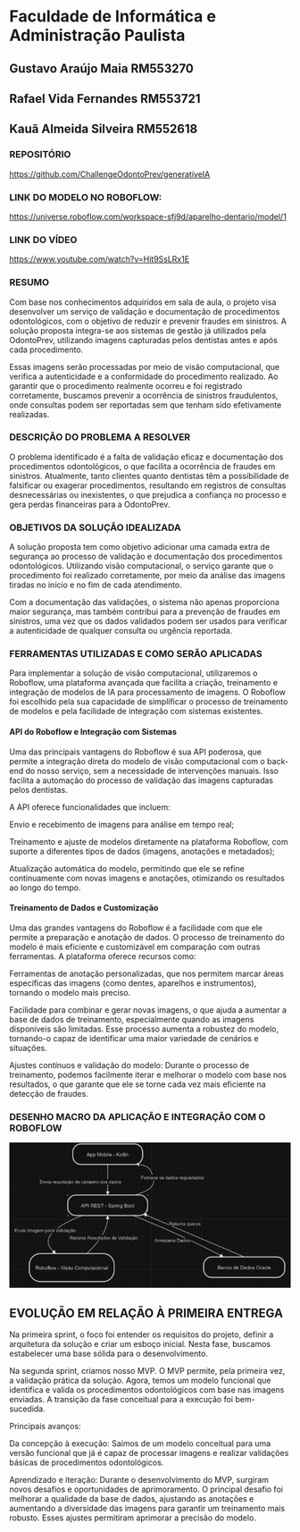 # Faculdade de Informática e Administração Paulista 
 

## Gustavo Araújo Maia RM553270

## Rafael Vida Fernandes RM553721

## Kauã Almeida Silveira RM552618


### REPOSITÓRIO 

https://github.com/ChallengeOdontoPrev/generativeIA 

### LINK DO MODELO NO ROBOFLOW: 

https://universe.roboflow.com/workspace-sfj9d/aparelho-dentario/model/1 


### LINK DO VÍDEO 

https://www.youtube.com/watch?v=Hit9SsLRx1E


### RESUMO 

Com base nos conhecimentos adquiridos em sala de aula, o projeto visa desenvolver um serviço de validação e documentação de procedimentos odontológicos, com o objetivo de reduzir e prevenir fraudes em sinistros. A solução proposta integra-se aos sistemas de gestão já utilizados pela OdontoPrev, utilizando imagens capturadas pelos dentistas antes e após cada procedimento. 

Essas imagens serão processadas por meio de visão computacional, que verifica a autenticidade e a conformidade do procedimento realizado. Ao garantir que o procedimento realmente ocorreu e foi registrado corretamente, buscamos prevenir a ocorrência de sinistros fraudulentos, onde consultas podem ser reportadas sem que tenham sido efetivamente realizadas. 
 

### DESCRIÇÃO DO PROBLEMA A RESOLVER 

O problema identificado é a falta de validação eficaz e documentação dos procedimentos odontológicos, o que facilita a ocorrência de fraudes em sinistros. Atualmente, tanto clientes quanto dentistas têm a possibilidade de falsificar ou exagerar procedimentos, resultando em registros de consultas desnecessárias ou inexistentes, o que prejudica a confiança no processo e gera perdas financeiras para a OdontoPrev. 

 

### OBJETIVOS DA SOLUÇÃO IDEALIZADA 

A solução proposta tem como objetivo adicionar uma camada extra de segurança ao processo de validação e documentação dos procedimentos odontológicos. Utilizando visão computacional, o serviço garante que o procedimento foi realizado corretamente, por meio da análise das imagens tiradas no início e no fim de cada atendimento. 

Com a documentação das validações, o sistema não apenas proporciona maior segurança, mas também contribui para a prevenção de fraudes em sinistros, uma vez que os dados validados podem ser usados para verificar a autenticidade de qualquer consulta ou urgência reportada. 



### FERRAMENTAS UTILIZADAS E COMO SERÃO APLICADAS 

Para implementar a solução de visão computacional, utilizaremos o Roboflow, uma plataforma avançada que facilita a criação, treinamento e integração de modelos de IA para processamento de imagens. O Roboflow foi escolhido pela sua capacidade de simplificar o processo de treinamento de modelos e pela facilidade de integração com sistemas existentes. 



#### API do Roboflow e Integração com Sistemas 

Uma das principais vantagens do Roboflow é sua API poderosa, que permite a integração direta do modelo de visão computacional com o back-end do nosso serviço, sem a necessidade de intervenções manuais. Isso facilita a automação do processo de validação das imagens capturadas pelos dentistas. 

A API oferece funcionalidades que incluem: 

Envio e recebimento de imagens para análise em tempo real; 

Treinamento e ajuste de modelos diretamente na plataforma Roboflow, com suporte a diferentes tipos de dados (imagens, anotações e metadados); 

Atualização automática do modelo, permitindo que ele se refine continuamente com novas imagens e anotações, otimizando os resultados ao longo do tempo. 



#### Treinamento de Dados e Customização 

Uma das grandes vantagens do Roboflow é a facilidade com que ele permite a preparação e anotação de dados. O processo de treinamento do modelo é mais eficiente e customizável em comparação com outras ferramentas. A plataforma oferece recursos como: 

Ferramentas de anotação personalizadas, que nos permitem marcar áreas específicas das imagens (como dentes, aparelhos e instrumentos), tornando o modelo mais preciso. 

Facilidade para combinar e gerar novas imagens, o que ajuda a aumentar a base de dados de treinamento, especialmente quando as imagens disponíveis são limitadas. Esse processo aumenta a robustez do modelo, tornando-o capaz de identificar uma maior variedade de cenários e situações. 

Ajustes contínuos e validação do modelo: Durante o processo de treinamento, podemos facilmente iterar e melhorar o modelo com base nos resultados, o que garante que ele se torne cada vez mais eficiente na detecção de fraudes. 

 

### DESENHO MACRO DA APLICAÇÃO E INTEGRAÇÃO COM O ROBOFLOW 

 ![Fluxo](https://github.com/ChallengeOdontoPrev/generativeIA/blob/main/Fluxo%20da%20arquitetura.png)



## EVOLUÇÃO EM RELAÇÃO À PRIMEIRA ENTREGA 

Na primeira sprint, o foco foi entender os requisitos do projeto, definir a arquitetura da solução e criar um esboço inicial. Nesta fase, buscamos estabelecer uma base sólida para o desenvolvimento. 

Na segunda sprint, criamos nosso MVP. O MVP permite, pela primeira vez, a validação prática da solução. Agora, temos um modelo funcional que identifica e valida os procedimentos odontológicos com base nas imagens enviadas. A transição da fase conceitual para a execução foi bem-sucedida. 

Principais avanços: 

Da concepção à execução: Saímos de um modelo conceitual para uma versão funcional que já é capaz de processar imagens e realizar validações básicas de procedimentos odontológicos. 

Aprendizado e iteração: Durante o desenvolvimento do MVP, surgiram novos desafios e oportunidades de aprimoramento. O principal desafio foi melhorar a qualidade da base de dados, ajustando as anotações e aumentando a diversidade das imagens para garantir um treinamento mais robusto. Esses ajustes permitiram aprimorar a precisão do modelo. 
